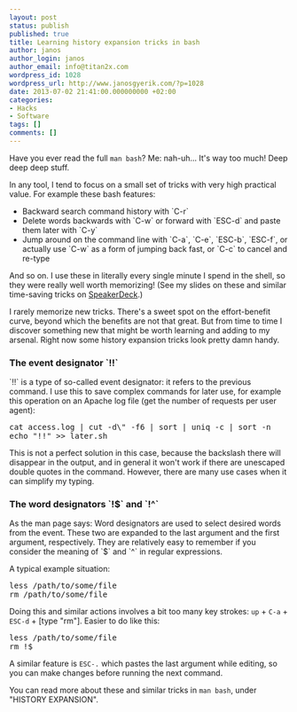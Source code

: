 ```yaml
---
layout: post
status: publish
published: true
title: Learning history expansion tricks in bash
author: janos
author_login: janos
author_email: info@titan2x.com
wordpress_id: 1028
wordpress_url: http://www.janosgyerik.com/?p=1028
date: 2013-07-02 21:41:00.000000000 +02:00
categories:
- Hacks
- Software
tags: []
comments: []
---
```

Have you ever read the full `man bash`? Me: nah-uh... It's way too much! Deep deep deep stuff.

In any tool, I tend to focus on a small set of tricks with very high practical value. For example these bash features:
<ul>
	<li>Backward search command history with `C-r`</li>
	<li>Delete words backwards with `C-w` or forward with `ESC-d` and paste them later with `C-y`</li>
	<li>Jump around on the command line with `C-a`, `C-e`, `ESC-b`, `ESC-f`, or actually use `C-w` as a form of jumping back fast, or `C-c` to cancel and re-type</li>
</ul>
And so on. I use these in literally every single minute I spend in the shell, so they were really well worth memorizing! (See my slides on these and similar time-saving tricks on <a href="https://speakerdeck.com/janosgyerik/time-saving-tricks-on-the-command-line">SpeakerDeck</a>.)

I rarely memorize new tricks. There's a sweet spot on the effort-benefit curve, beyond which the benefits are not that great. But from time to time I discover something new that might be worth learning and adding to my arsenal. Right now some history expansion tricks look pretty damn handy.
<h3>The event designator `!!`</h3>
`!!` is a type of so-called event designator: it refers to the previous command. I use this to save complex commands for later use, for example this operation on an Apache log file (get the number of requests per user agent):
<pre>cat access.log | cut -d\" -f6 | sort | uniq -c | sort -n
echo "!!" &gt;&gt; later.sh</pre>
This is not a perfect solution in this case, because the backslash there will disappear in the output, and in general it won't work if there are unescaped double quotes in the command. However, there are many use cases when it can simplify my typing.
<h3>The word designators `!$` and `!^`</h3>
As the man page says: Word designators are used to select desired words from the event. These two are expanded to the last argument and the first argument, respectively. They are relatively easy to remember if you consider the meaning of `$` and `^` in regular expressions.

A typical example situation:
<pre>less /path/to/some/file
rm /path/to/some/file</pre>
Doing this and similar actions involves a bit too many key strokes: `up` + `C-a` + `ESC-d` + [type "rm"]. Easier to do like this:
<pre>less /path/to/some/file
rm !$</pre>
A similar feature is `ESC-.` which pastes the last argument while editing, so you can make changes before running the next command.

You can read more about these and similar tricks in `man bash`, under "HISTORY EXPANSION".
